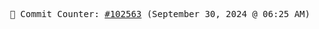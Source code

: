<p align="center">
    <samp>
        📮 Commit Counter: <a href="https://github.com/Javascript-void0/Javascript-void0/commits/main">#102563</a> (September 30, 2024 @ 06:25 AM)
    </samp>
</p>